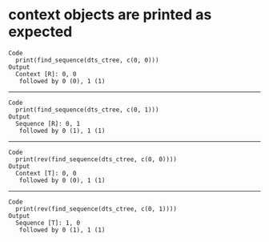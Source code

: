 # context objects are printed as expected

    Code
      print(find_sequence(dts_ctree, c(0, 0)))
    Output
      Context [R]: 0, 0 
       followed by 0 (0), 1 (1)

---

    Code
      print(find_sequence(dts_ctree, c(0, 1)))
    Output
      Sequence [R]: 0, 1 
       followed by 0 (1), 1 (1)

---

    Code
      print(rev(find_sequence(dts_ctree, c(0, 0))))
    Output
      Context [T]: 0, 0 
       followed by 0 (0), 1 (1)

---

    Code
      print(rev(find_sequence(dts_ctree, c(0, 1))))
    Output
      Sequence [T]: 1, 0 
       followed by 0 (1), 1 (1)

